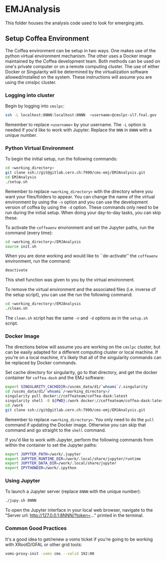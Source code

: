 # EMJAnalysis

This folder houses the analysis code used to look for emerging jets.

## Setup Coffea Environment

The Coffea environment can be setup in two ways. One makes use of the python virtual environment mechanism. The other uses a Docker image maintained by the Coffea development team. Both methods can be used on one's private computer or on a remote computing cluster. The use of either Docker or Singularity will be determined by the virtualization software allowed/installed on the system. These instructions will assume you are using the cmslpc cluster.

### Logging into cluster

Begin by logging into `cmslpc`:
```bash
ssh -L localhost:8NNN:localhost:8NNN  <username>@cmslpc-sl7.fnal.gov
```
Remember to replace `<username>` by your username. The `-L` option is needed if you'd like to work with Jupyter. Replace the `NNN` in `8NNN` with a unique number.

### Python Virtual Environment

To begin the initial setup, run the following commands:
```bash
cd <working_directory>
git clone ssh://git@gitlab.cern.ch:7999/cms-emj/EMJAnalysis.git
cd EMJAnalysis
./setup.sh
```
Remember to replace `<working_directory>` with the directory where you want your files/folders to appear. You can change the name of the virtual environment by using the `-n` option and you can use the development version of coffea by using the `-d` option. These commands only need to be run during the initial setup. When doing your day-to-day tasks, you can skip these.

To activate the `coffeaenv` environment and set the Jupyter paths, run the command (every time):
```bash
cd <working_directory>/EMJAnalysis
source init.sh
```

When you are done working and would like to ``de-activate'' the `coffeaenv` environment, run the command:
```bash
deactivate
```
This shell function was given to you by the virtual environment.

To remove the virtual environment and the associated files (i.e. inverse of the setup script), you can use the run the following command:
```bash
cd <working_directory>/EMJAnalysis
./clean.sh
```
The `clean.sh` script has the same `-n` and `-d` options as in the `setup.sh` script.

### Docker Image

The directions below will assume you are working on the `cmslpc` cluster, but can be easily adapted for a different computing cluster or local machine. If you're on a local machine, it's likely that all of the singularity commands can be replaced by Docker commands.

Set cache directory for singularity, go to that directory, and get the docker container for `coffea-dask` and the EMJ software:
```bash
export SINGULARITY_CACHEDIR=/uscms_data/d1/`whoami`/.singularity
cd /uscms_data/d1/`whoami`/<working_directory>/
singularity pull docker://coffeateam/coffea-dask:latest
singularity shell -B ${PWD}:/work docker://coffeateam/coffea-dask:latest
cd /work
git clone ssh://git@gitlab.cern.ch:7999/cms-emj/EMJAnalysis.git
```
Remember to replace `<working_directory>`. You only need to do the `pull` command if updating the Docker image. Otherwise you can skip that command and go straight to the `shell` command.

If you'd like to work with Jupyter, perform the following commands from within the container to set the Jupyter paths:
```bash
export JUPYTER_PATH=/work/.jupyter
export JUPYTER_RUNTIME_DIR=/work/.local/share/jupyter/runtime
export JUPYTER_DATA_DIR=/work/.local/share/jupyter
export IPYTHONDIR=/work/.ipython
```

### Using Jupyter

To launch a Jupyter server (replace `8NNN` with the unique number):
```bash
./jupy.sh 8NNN
```

To open the Jupyter interface in your local web browser, navigate to the "Server url: http://127.0.0.1:8NNN/?token=..." printed in the terminal.

### Common Good Practices

It's a good idea to get/renew a voms ticket if you're going to be working with XRootD/GFAL or other grid tools:
```bash
voms-proxy-init -voms cms --valid 192:00
```
